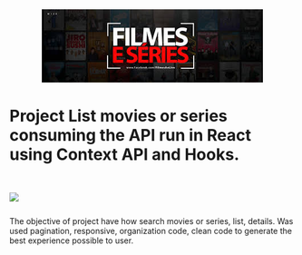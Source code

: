 <div align="center">
<img src="public/filmesSeries.jpg" />
</div>

<h1>
Project List movies or series consuming the API run in React using Context API and Hooks.
</h1>


<h1>
 <img src='public/movies-series.gif'>
</h1>


<span> The objective of project have how search movies or series, list, details. 
Was used pagination, responsive, organization code, clean code to generate the best 
experience possible to user. </span>
